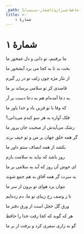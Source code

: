```yaml
---
_path: حافظ-شیرازی/اشعار-منتسب/1
title: >-
    شمارهٔ ۱
---
```

# شمارهٔ ۱

<div class="b" id="bn1"><div class="m1"><p>ما برفتیم، تو دانی و دل غمخور ما</p></div>
<div class="m2"><p>بخت بد تا به کجا می برد آبشخور ما</p></div></div>
<div class="b" id="bn2"><div class="m1"><p>از نثار مژه چون زلف تو در زر گیرم</p></div>
<div class="m2"><p>قاصدی کز تو سلامی برساند بر ما</p></div></div>
<div class="b" id="bn3"><div class="m1"><p>به دعا آمده‌ام هم به دعا دست بر آر</p></div>
<div class="m2"><p>که وفا با تو قرین باد و خدا یاور ما</p></div></div>
<div class="b" id="bn4"><div class="m1"><p>فلک آواره به هر سو کندم می‌دانی؟</p></div>
<div class="m2"><p>رشک می‌آیدش از صحبت جان پرور ما</p></div></div>
<div class="b" id="bn5"><div class="m1"><p>گر همه خلق جهان بر من و تو حیف برند</p></div>
<div class="m2"><p>بکشد از همه انصاف ستم داور ما</p></div></div>
<div class="b" id="bn6"><div class="m1"><p>روز باشد که بیاید به سلامت بازم</p></div>
<div class="m2"><p>ای خوش آن روز که آید به سلامی بر ما</p></div></div>
<div class="b" id="bn7"><div class="m1"><p>به سرت گر همه آفاق به هم جمع شوند</p></div>
<div class="m2"><p>نتوان برد هوای تو برون از سر ما</p></div></div>
<div class="b" id="bn8"><div class="m1"><p>تا ز وصف رخ زیبای تو ما، دم زده‌ایم</p></div>
<div class="m2"><p>ورق گل خجل است از ورق دفتر ما</p></div></div>
<div class="b" id="bn9"><div class="m1"><p>هر که گوید که کجا رفت خدا را حافظ</p></div>
<div class="m2"><p>گو به زاری سفری کرد و برفت از بر ما</p></div></div>
